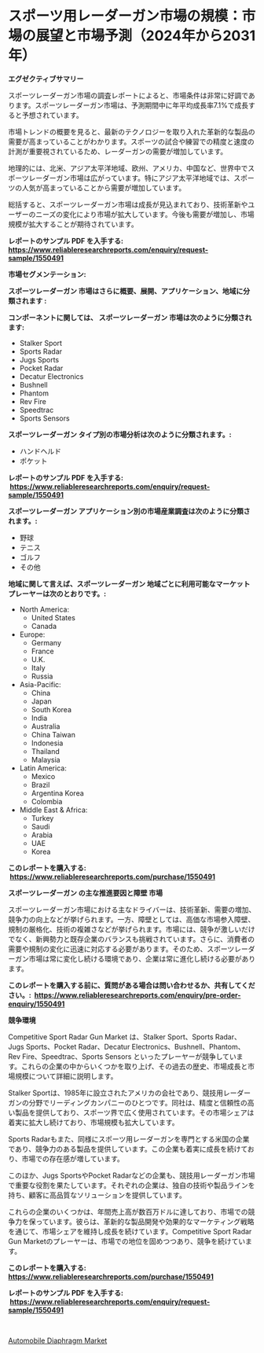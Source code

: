 <p><h1>スポーツ用レーダーガン市場の規模：市場の展望と市場予測（2024年から2031年）</h1></p><p><strong>エグゼクティブサマリー</strong></p>
<p><p>スポーツレーダーガン市場の調査レポートによると、市場条件は非常に好調であります。スポーツレーダーガン市場は、予測期間中に年平均成長率7.1%で成長すると予想されています。</p><p>市場トレンドの概要を見ると、最新のテクノロジーを取り入れた革新的な製品の需要が高まっていることがわかります。スポーツの試合や練習での精度と速度の計測が重要視されているため、レーダーガンの需要が増加しています。</p><p>地理的には、北米、アジア太平洋地域、欧州、アメリカ、中国など、世界中でスポーツレーダーガン市場は広がっています。特にアジア太平洋地域では、スポーツの人気が高まっていることから需要が増加しています。</p><p>総括すると、スポーツレーダーガン市場は成長が見込まれており、技術革新やユーザーのニーズの変化により市場が拡大しています。今後も需要が増加し、市場規模が拡大することが期待されています。</p></p>
<p><strong>レポートのサンプル PDF を入手する: <a href="https://www.reliableresearchreports.com/enquiry/request-sample/1550491">https://www.reliableresearchreports.com/enquiry/request-sample/1550491</a></strong></p>
<p><strong>市場セグメンテーション:</strong></p>
<p><strong> スポーツレーダーガン 市場はさらに概要、展開、アプリケーション、地域に分類されます :</strong></p>
<p><strong>コンポーネントに関しては、 スポーツレーダーガン 市場は次のように分類されます: &nbsp;</strong></p>
<p><ul><li>Stalker Sport</li><li>Sports Radar</li><li>Jugs Sports</li><li>Pocket Radar</li><li>Decatur Electronics</li><li>Bushnell</li><li>Phantom</li><li>Rev Fire</li><li>Speedtrac</li><li>Sports Sensors</li></ul></p>
<p><strong> スポーツレーダーガン タイプ別の市場分析は次のように分類されます。:</strong></p>
<p><ul><li>ハンドヘルド</li><li>ポケット</li></ul></p>
<p><strong>レポートのサンプル PDF を入手する: &nbsp;<a href="https://www.reliableresearchreports.com/enquiry/request-sample/1550491">https://www.reliableresearchreports.com/enquiry/request-sample/1550491</a></strong></p>
<p><strong> スポーツレーダーガン アプリケーション別の市場産業調査は次のように分類されます。:</strong></p>
<p><ul><li>野球</li><li>テニス</li><li>ゴルフ</li><li>その他</li></ul></p>
<p><strong>地域に関して言えば、スポーツレーダーガン 地域ごとに利用可能なマーケットプレーヤーは次のとおりです。:</strong></p>
<p><ul>
    <li>
        North America:
        <ul>
            <li>United States</li>
            <li>Canada</li>
        </ul>
    </li>
    <li>
        Europe:
        <ul>
            <li>Germany</li>
            <li>France</li>
            <li>U.K.</li>
            <li>Italy</li>
            <li>Russia</li>
        </ul>
    </li>
    <li>
        Asia-Pacific:
        <ul>
            <li>China</li>
            <li>Japan</li>
            <li>South Korea</li>
            <li>India</li>
            <li>Australia</li>
            <li>China Taiwan</li>
            <li>Indonesia</li>
            <li>Thailand</li>
            <li>Malaysia</li>
        </ul>
    </li>
    <li>
        Latin America:
        <ul>
            <li>Mexico</li>
            <li>Brazil</li>
            <li>Argentina Korea</li>
            <li>Colombia</li>
        </ul>
    </li>
    <li>
        Middle East & Africa:
        <ul>
            <li>Turkey</li>
            <li>Saudi</li>
            <li>Arabia</li>
            <li>UAE</li>
            <li>Korea</li>
        </ul>
    </li>
    </ul></p>
<p><strong>このレポートを購入する: &nbsp;<a href="https://www.reliableresearchreports.com/purchase/1550491">https://www.reliableresearchreports.com/purchase/1550491</a></strong></p>
<p><strong>スポーツレーダーガン の主な推進要因と障壁 市場</strong></p>
<p><p>スポーツレーダーガン市場における主なドライバーは、技術革新、需要の増加、競争力の向上などが挙げられます。一方、障壁としては、高価な市場参入障壁、規制の厳格化、技術の複雑さなどが挙げられます。市場には、競争が激しいだけでなく、新興勢力と既存企業のバランスも挑戦されています。さらに、消費者の需要や規制の変化に迅速に対応する必要があります。そのため、スポーツレーダーガン市場は常に変化し続ける環境であり、企業は常に進化し続ける必要があります。</p></p>
<p><strong>このレポートを購入する前に、質問がある場合は問い合わせるか、共有してください。:&nbsp; <a href="https://www.reliableresearchreports.com/enquiry/pre-order-enquiry/1550491">https://www.reliableresearchreports.com/enquiry/pre-order-enquiry/1550491</a></strong></p>
<p><strong>競争環境</strong></p>
<p><p>Competitive Sport Radar Gun Market は、Stalker Sport、Sports Radar、Jugs Sports、Pocket Radar、Decatur Electronics、Bushnell、Phantom、Rev Fire、Speedtrac、Sports Sensors といったプレーヤーが競争しています。これらの企業の中からいくつかを取り上げ、その過去の歴史、市場成長と市場規模について詳細に説明します。</p><p>Stalker Sportは、1985年に設立されたアメリカの会社であり、競技用レーダーガンの分野でリーディングカンパニーのひとつです。同社は、精度と信頼性の高い製品を提供しており、スポーツ界で広く使用されています。その市場シェアは着実に拡大し続けており、市場規模も拡大しています。</p><p>Sports Radarもまた、同様にスポーツ用レーダーガンを専門とする米国の企業であり、競争力のある製品を提供しています。この企業も着実に成長を続けており、市場での存在感が増しています。</p><p>このほか、Jugs SportsやPocket Radarなどの企業も、競技用レーダーガン市場で重要な役割を果たしています。それぞれの企業は、独自の技術や製品ラインを持ち、顧客に高品質なソリューションを提供しています。</p><p>これらの企業のいくつかは、年間売上高が数百万ドルに達しており、市場での競争力を保っています。彼らは、革新的な製品開発や効果的なマーケティング戦略を通じて、市場シェアを維持し成長を続けています。Competitive Sport Radar Gun Marketのプレーヤーは、市場での地位を固めつつあり、競争を続けています。</p></p>
<p><strong>このレポートを購入する: &nbsp; <a href="https://www.reliableresearchreports.com/purchase/1550491">https://www.reliableresearchreports.com/purchase/1550491</a></strong></p>
<p><strong>レポートのサンプル PDF を入手する: &nbsp;<a href="https://www.reliableresearchreports.com/enquiry/request-sample/1550491">https://www.reliableresearchreports.com/enquiry/request-sample/1550491</a></strong><strong></strong></p>
<p>&nbsp;</p>
<p><p><a href="https://silk-columnist-571.notion.site/Automobile-Diaphragm-Market-Size-Evaluating-its-Market-Trends-Growth-and-Projections-2024-2031-1a84234e7f5444e4acb9626deb802878">Automobile Diaphragm Market</a></p></p>